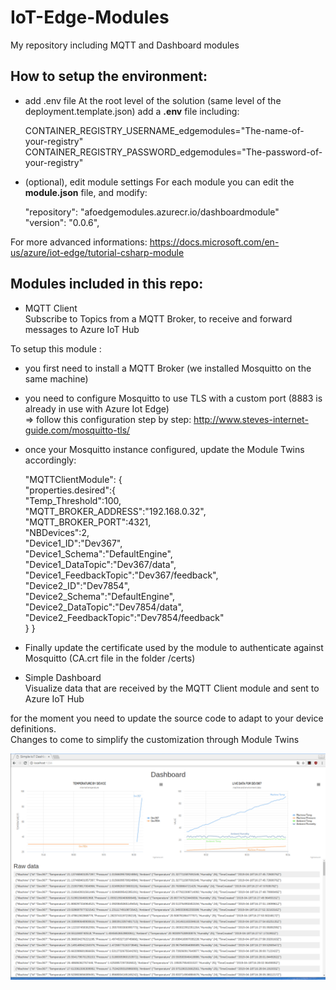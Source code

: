 # IoT-Edge-Modules
My repository including MQTT and Dashboard modules

## How to setup the environment:
- add .env file
At the root level of the solution (same level of the deployment.template.json) add a **.env** file including:

  CONTAINER_REGISTRY_USERNAME_edgemodules="The-name-of-your-registry"
  CONTAINER_REGISTRY_PASSWORD_edgemodules="The-password-of-your-registry"

- (optional), edit module settings
For each module you can edit the **module.json** file, and modify:

  "repository": "afoedgemodules.azurecr.io/dashboardmodule"  
  "version": "0.0.6",

For more advanced informations: https://docs.microsoft.com/en-us/azure/iot-edge/tutorial-csharp-module

## Modules included in this repo:

- MQTT Client  
Subscribe to Topics from a MQTT Broker, to receive and forward messages to Azure IoT Hub

To setup this module :
  * you first need to install a MQTT Broker (we installed Mosquitto on the same machine)  
  * you need to configure Mosquitto to use TLS with a custom port (8883 is already in use with Azure Iot Edge)  
  => follow this configuration step by step: http://www.steves-internet-guide.com/mosquitto-tls/  
  * once your Mosquitto instance configured, update the Module Twins accordingly:
    
      "MQTTClientModule": {  
        "properties.desired":{  
          "Temp_Threshold":100,  
          "MQTT_BROKER_ADDRESS":"192.168.0.32",  
          "MQTT_BROKER_PORT":4321,  
          "NBDevices":2,  
          "Device1_ID":"Dev367",  
          "Device1_Schema":"DefaultEngine",  
          "Device1_DataTopic":"Dev367/data",  
          "Device1_FeedbackTopic":"Dev367/feedback",  
          "Device2_ID":"Dev7854",  
          "Device2_Schema":"DefaultEngine",  
          "Device2_DataTopic":"Dev7854/data",  
          "Device2_FeedbackTopic":"Dev7854/feedback"  
        }
      }  
  
  * Finally update the certificate used by the module to authenticate against Mosquitto (CA.crt file in the folder /certs)  
  
- Simple Dashboard  
Visualize data that are received by the MQTT Client module and sent to Azure IoT Hub 

for the moment you need to update the source code to adapt to your device definitions.  
Changes to come to simplify the customization through Module Twins

![Dashboard](/doc/dashboard.png)
